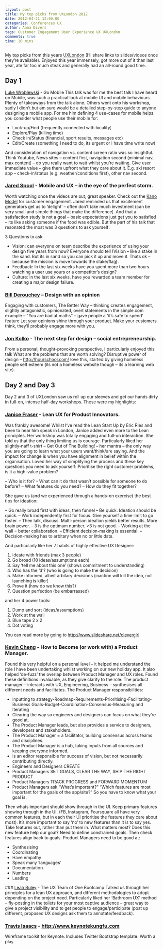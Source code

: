 ```yaml
---
layout: post
title: My top picks from UXLondon 2012
date: 2012-04-21 12:00:00
categories: Conferences UX
author: Anna Divers
tags: Customer Engagement User Experience UX UXLondon 
comments: true
time: 10 mins
---
```


My top picks from this years [UXLondon](http://2011.uxlondon.com/) (I’ll share links to slides/videos once they’re available). Enjoyed this year immensely, got more out of it than last year, ate far too much steak and generally had an all-round good time.

## Day 1

[Luke Wroblewski](https://twitter.com/lukew) - Go Mobile
This talk was for me the best talk I have heard on Mobile, was such a practical look at mobile UI and mobile behaviours. Plenty of takeaways from the talk alone. Others went onto his workshop, sadly I didn’t but am sure would be a detailed step-by-step guide to anyone designing a mobile app.
For me him defining 4 use-cases for mobile helps you consider what people use their mobile for:

- Look-up/Find (frequently connected with locality)
- Explore/Play (killing time)
- Check in/Status (financial, sport results, messages etc)
- Edit/Create (something I need to do, its urgent or I have time write now)

And consideration of navigation vs. content screen ratio was so insightful. Think Youtube, News sites – content first, navigation second (minimal nav, max content) – do you really want to wait whilst you’re waiting.
Give user immediate value – give them upfront what they care about it. E.g. ski resort app – check-in/status (e.g. weather/conditions first), other nav second.

### [Jared Spool](https://twitter.com/jmspool) - Mobile and UX – in the eye of the perfect storm.

Worth watching once the videos are out, great speaker.
Check out the [Kano Model](http://en.wikipedia.org/wiki/Kano_model) for customer engagement. Jared reminded us that excitement generators get us to ‘delight’ – often don’t take much investment (can be very small and simple things that make the difference). And that a satisfaction study is not a goal – basic expectations just get you to satisfied – its like asking someone if the food was edible.
But the part of his talk that resonated the most was 3 questions to ask yourself:

3 Questions to ask:

- Vision: can everyone on team describe the experience of using your design five years from now? Everyone should tell (Vision – like a stake in the sand. But its in sand so you can pick it up and move it. Thats ok – because the mission is move towards the stake/flag).
- Feedback: In the last six weeks have you spent more than two hours watching a user use yours or a competitor’s design?
- Culture: In the last six weeks, have you rewarded a team member for creating a major design failure.

### [Bill Derouchey](https://twitter.com/billder) – Design with an opinion

Engaging with customers, The Better Way – thinking creates engagement, slightly antagonistic, opinionated, overt statements in the simple.com example –
"You are bad at maths" – gave people a 'it’s safe to spend' feature
Let your opinions shine through your product.
Make your customers think, they’ll probably engage more with you.

### [Jon Kolko](https://twitter.com/jkolko) - The next step for design – social entrepreneurship.
From a personal, thought-provoking perspective, I particularly enjoyed this talk
What are the problems that are worth solving?
Disruptive power of design – <http://hourschool.com/> love this, started by giving homeless people self esteem (its not a homeless website though – its a learning web site).

## Day 2 and Day 3
Day 2 and 3 of UXLondon saw us roll up our sleeves and get our hands dirty in full-on, intense half-day workshops. These were my highlights:

### [Janice Fraser](https://twitter.com/clevergirl) - Lean UX for Product Innovators.
Was frankly awesome!
Whilst I’ve read the Lean Start Up by Eric Ries and been to hear him speak in London, Janice added even more to the Lean principles. Her workshop was totally engaging and full-on interaction. She told us that the only thing limiting us is courage. Particularly liked her slightly-naff t-shirt – Get Out of The Building! – her mantra – the only way you are going to learn what your users want/think/are saying. And the impact for change is when you have alignment in belief within the organisation.
Loved her way of simplifying the process and these key questions you need to ask yourself:
Prioritise the right customer problems, is it a high-value problem?

– Who is it for?
– What can it do that wasn’t possible for someone to do before?
– What features do you need?
– How do they fit together?

She gave us (and we experienced through a hands-on exercise) the best tips for ideation:

– Go really broad first with ideas, then funnel
– Be quick. Ideation should be quick.
– Work independently first for focus. Give yourself a time limit to go faster.
– Then talk, discuss. Multi-person ideation yields better results. More brain power.
– 3 is the optimum number. >3 is not good.
– Working at the wall = better collaboration.
– Efficient decision-making is essential.
– Decision-making has to arbitary when no or little data.

And particularly like her 7 habits of highly effective UX Designer:

1. Ideate with friends (max 3 people)
2. Go broad (10 ideas/assumptions each)
3. Say ‘tell me about this one’ (shows commitment to understanding)
4. Who has the ‘d’? (who is going to make the decision)
5. Make informed, albeit arbitary decisions (inaction will kill the idea, not launching is killer)
6. Prove it (how do we know this?)
7. Question perfection (be embarrassed)

and her 4 power tools:

1. Dump and sort (ideas/assumptions)
2. Work at the wall
3. Blue tape 2 x 2
4. Dot voting

You can read more by going to http://www.slideshare.net/clevergirl

### [Kevin Cheng](https://twitter.com/k) - How to Become (or work with) a Product Manager.
Found this very helpful on a personal level – it helped me understand the role I have been undertaking whilst working on our new holiday app. It also helped ‘de-fuzz’ the overlap between Product Manager and UX roles. Found these definitions invaluable, as they give clarity to the role:
The product manager – interacts with UX, Engineering, Business – synthesises all different needs and facilitates.
The Product Manager responsibilities:

- Inputting to strategy-Roadmap-Requirements-Prioritising-Facilitating-Business Goals-Budget-Coordination-Consensus-Measuring and Iterating
- Clearing the way so engineers and designers can focus on what they’re good at.
- The Product Manager leads, but also provides a service to designers, developers and stakeholders.
- The Product Manager = a facilitator, building consensus across teams and disciplines.
- The Product Manager is a hub, taking inputs from all sources and keeping everyone informed.
- Is an editor responsible for success of vision, but not necessarily contributing directly.
- Engineers and Designers CREATE
- Product Managers SET GOALS, CLEAR THE WAY, SHIP THE RIGHT PRODUCT
- Product Managers TRACK PROGRESS and FORWARD MOMENTUM
- Product Managers ask “What’s important?” “Which features are most important for the goals of the app/site?” So you have to know what your goal is.

Then whats important should show through in the UI. Keep primary features showing through in the UI.
(FB, Instagram, Foursquare all have very common features, but in each their UI prioritise the features they care about most).
It’s more important to say ‘no’ to new features than it is to say yes.
Take features out, rather than put them in.
What matters most?
Does this new feature help our goal?
Need to define constrained goals. Then check features align back to goals.
Product Managers need to be good at:

- Synthesising
- Coordinating
- Have empathy
- Speak many ‘languages’
- Documentation
- Numbers
- Leading

### [Leah Buley](https://twitter.com/ugleah) - The UX Team of One Bootcamp
Talked us through her principles for a lean UX approach, and different methodologies to adopt depending on the project need. Particularly liked her ‘Bathroom UX’ method – fly-posting in the toilets for your most captive audience – great way to give a project visibility and to get people to engage/participate (post up different, proposed UX designs ask them to annotate/feedback).

### [Travis Isaacs](https://twitter.com/tbisaacs) - <http://www.keynotekungfu.com>
Wireframe toolkit for Keynote.  Includes Twitter Bootstrap template.  Worth a play.



